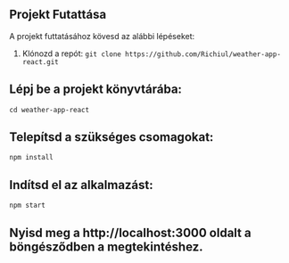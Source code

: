## Projekt Futattása

A projekt futtatásához kövesd az alábbi lépéseket:

1. Klónozd a repót:
   `git clone https://github.com/Richiul/weather-app-react.git`

## Lépj be a projekt könyvtárába:

`cd weather-app-react`

## Telepítsd a szükséges csomagokat:

`npm install`

## Indítsd el az alkalmazást:

`npm start`

## Nyisd meg a http://localhost:3000 oldalt a böngésződben a megtekintéshez.
